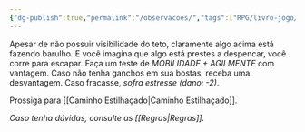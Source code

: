 ```yaml
---
{"dg-publish":true,"permalink":"/observacoes/","tags":["RPG/livro-jogo/Aasthar/story-points"],"created":"2024-12-26T20:25:11.851-05:00","updated":"2025-01-12T12:52:56.824-05:00"}
---
```



Apesar de não possuir visibilidade do teto, claramente algo acima está fazendo barulho. E você imagina que algo está prestes a despencar, você corre para escapar. Faça um teste de *MOBILIDADE + AGILMENTE* com vantagem. Caso não tenha ganchos em sua bostas, receba uma desvantagem. Caso fracasse, *sofra estresse (dano: -2)*.

Prossiga para [[Caminho Estilhaçado\|Caminho Estilhaçado]].

*Caso tenha dúvidas, consulte as [[Regras\|Regras]].*
